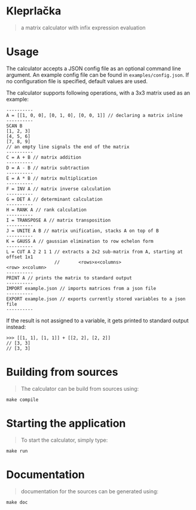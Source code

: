 # Kleprlačka

> a matrix calculator with infix expression evaluation

# Usage
The calculator accepts a JSON config file as an optional command line argument. An example
config file can be found in `examples/config.json`. If no configuration file is 
specified, default values are used.

The calculator supports following operations, with a 3x3 matrix used as an example:
```
----------
A = [[1, 0, 0], [0, 1, 0], [0, 0, 1]] // declaring a matrix inline
----------
SCAN B
[1, 2, 3]
[4, 5, 6]
[7, 8, 9]
// an empty line signals the end of the matrix
----------
C = A + B // matrix addition
----------
D = A - B // matrix subtraction
----------
E = A * B // matrix multiplication
----------
F = INV A // matrix inverse calculation
----------
G = DET A // determinant calculation
----------
H = RANK A // rank calculation
----------
I = TRANSPOSE A // matrix transposition
----------
J = UNITE A B // matrix unification, stacks A on top of B 
----------
K = GAUSS A // gaussian elimination to row echelon form
----------
L = CUT A 2 2 1 1 // extracts a 2x2 sub-matrix from A, starting at offset 1x1
                  //       <rows>x<columns>                          <row> x<column>
----------
PRINT A // prints the matrix to standard output
----------
IMPORT example.json // imports matrices from a json file
----------
EXPORT example.json // exports currently stored variables to a json file
----------
```

If the result is not assigned to a variable, it gets printed to standard output instead:
```
>>> [[1, 1], [1, 1]] + [[2, 2], [2, 2]]
// [3, 3]
// [3, 3]
```

# Building from sources

> The calculator can be build from sources using:

```
make compile
```

# Starting the application

> To start the calculator, simply type:

```
make run
```

# Documentation

> documentation for the sources can be generated using:

```
make doc
```
